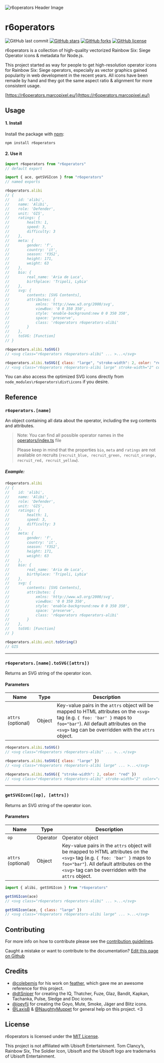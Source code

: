 ![r6operators Header Image](https://i.imgur.com/1qhhXYK.png)

# r6operators

![GitHub last commit](https://img.shields.io/github/last-commit/marcopixel/r6operators.svg?style=for-the-badge)
[![GitHub stars](https://img.shields.io/github/stars/marcopixel/r6operators.svg?style=for-the-badge)](https://github.com/marcopixel/r6operators/stargazers)
[![GitHub forks](https://img.shields.io/github/forks/marcopixel/r6operators.svg?style=for-the-badge)](https://github.com/marcopixel/r6operators/network)
[![GitHub license](https://img.shields.io/github/license/marcopixel/r6operators.svg?style=for-the-badge)](https://github.com/marcopixel/r6operators)

r6operators is a collection of high-quality vectorized Rainbow Six: Siege Operator icons & metadata for Node.js.

This project started as way for people to get high-resolution operator icons for Rainbow Six: Siege operators, especially as vector graphics gained popularity in web development in the recent years. All icons have been remade by hand and they got the same aspect ratio & alignment for more consistent usage.

[https://r6operators.marcopixel.eu/](https://r6operators.marcopixel.eu/)

## Usage

#### 1. Install

Install the package with [npm](https://docs.npmjs.com/getting-started/what-is-npm):

```shell
npm install r6operators
```

#### 2. Use it

```js
import r6operators from "r6operators"
// default export

import { ace, getSVGIcon } from "r6operators"
// named exports

r6operators.alibi
// {
// 	  id: 'alibi',
// 	  name: 'Alibi',
// 	  role: 'Defender',
// 	  unit: 'GIS',
// 	  ratings: {
// 		  health: 1,
// 		  speed: 3,
// 		  difficulty: 3
// 	  },
// 	  meta: {
// 		  gender: 'f',
// 		  country: 'it',
// 		  season: 'Y3S2',
// 		  height: 171,
// 		  weight: 63
// 	  },
// 	  bio: {
// 		  real_name: 'Aria de Luca',
// 		  birthplace: 'Tripoli, Lybia'
// 	  },
// 	  svg: {
// 		  contents: [SVG Contents],
// 		  attributes: {
// 			  xmlns: 'http://www.w3.org/2000/svg',
// 			  viewBox: '0 0 350 350',
// 			  style: 'enable-background:new 0 0 350 350',
// 			  space: 'preserve',
// 			  class: 'r6operators r6operators-alibi'
// 		  }
// 	  },
// 	  toSVG: [Function]
// }

r6operators.alibi.toSVG()
// <svg class="r6operators r6operators-alibi" ... >...</svg>

r6operators.alibi.toSVG({ class: "large", "stroke-width": 2, color: "red" })
// <svg class="r6operators r6operators-alibi large" stroke-width="2" color="red" ... >...</svg>
```

You can also access the optimized SVG icons directly from `node_modules\r6operators\dist\icons` if you desire.

## Reference

### `r6operators.[name]`

An object containing all data about the operator, including the svg contents and attributes.

> Note: You can find all possible operator names in the [operators/index.ts](https://github.com/marcopixel/r6operators/blob/master/operators/index.ts) file
>
> Please keep in mind that the properties `bio`, `meta` and `ratings` are not available on recruits (`recruit_blue, recruit_green, recruit_orange, recruit_red, recruit_yellow`).

##### Example:

```js
r6operators.alibi
// {
// 	  id: 'alibi',
// 	  name: 'Alibi',
// 	  role: 'Defender',
// 	  unit: 'GIS',
// 	  ratings: {
// 		  health: 1,
// 		  speed: 3,
// 		  difficulty: 3
// 	  },
// 	  meta: {
// 		  gender: 'f',
// 		  country: 'it',
// 		  season: 'Y3S2',
// 		  height: 171,
// 		  weight: 63
// 	  },
// 	  bio: {
// 		  real_name: 'Aria de Luca',
// 		  birthplace: 'Tripoli, Lybia'
// 	  },
// 	  svg: {
// 		  contents: [SVG Contents],
// 		  attributes: {
// 			  xmlns: 'http://www.w3.org/2000/svg',
// 			  viewBox: '0 0 350 350',
// 			  style: 'enable-background:new 0 0 350 350',
// 			  space: 'preserve',
// 			  class: 'r6operators r6operators-alibi'
// 		  }
// 	  },
// 	  toSVG: [Function]
// }

r6operators.alibi.unit.toString()
// GIS
```

---

### `r6operators.[name].toSVG([attrs])`

Returns an SVG string of the operator icon.

#### Parameters

| Name               | Type   | Description                                                                                                                                                                                                                  |
| ------------------ | ------ | ---------------------------------------------------------------------------------------------------------------------------------------------------------------------------------------------------------------------------- |
| `attrs` (optional) | Object | Key-value pairs in the `attrs` object will be mapped to HTML attributes on the `<svg>` tag (e.g. `{ foo: 'bar' }` maps to `foo="bar"`). All default attributes on the `<svg>` tag can be overridden with the `attrs` object. |

```js
r6operators.alibi.toSVG()
// <svg class="r6operators r6operators-alibi" ... >...</svg>

r6operators.alibi.toSVG({ class: "large" })
// <svg class="r6operators r6operators-alibi large" ... >...</svg>

r6operators.alibi.toSVG({ "stroke-width": 2, color: "red" })
// <svg class="r6operators r6operators-alibi" stroke-width="2" color="red" ... >...</svg>
```

---

### `getSVGIcon([op], [attrs])`

Returns an SVG string of the operator icon.

#### Parameters

| Name               | Type     | Description                                                                                                                                                                                                                  |
| ------------------ | -------- | ---------------------------------------------------------------------------------------------------------------------------------------------------------------------------------------------------------------------------- |
| `op`               | Operator | Operator object                                                                                                                                                                                                              |
| `attrs` (optional) | Object   | Key-value pairs in the `attrs` object will be mapped to HTML attributes on the `<svg>` tag (e.g. `{ foo: 'bar' }` maps to `foo="bar"`). All default attributes on the `<svg>` tag can be overridden with the `attrs` object. |

```js
import { alibi, getSVGIcon } from "r6operators"

getSVGIcon(ace)
// <svg class="r6operators r6operators-alibi" ... >...</svg>

getSVGIcon(ace, { class: "large" })
// <svg class="r6operators r6operators-alibi large" ... >...</svg>
```

## Contributing

For more info on how to contribute please see the [contribution guidelines](https://github.com/marcopixel/r6operators/blob/master/CONTRIBUTING.md).

Caught a mistake or want to contribute to the documentation? [Edit this page on Github](https://github.com/marcopixel/r6operators/blob/master/README.md)

## Credits

- [@colebemis](https://github.com/colebemis) for his work on [feather](https://github.com/feathericons/feather), which gave me an awesome reference for this project.
- [@dtSniper](https://twitter.com/sniperdt) for creating the IQ, Thatcher, Fuze, Glaz, Bandit, Kapkan, Tachanka, Pulse, Sledge and Doc icons.
- [@joeyfjj](https://twitter.com/joeyfjj) for creating the Goyo, Mute, Smoke, Jäger and Blitz icons.
- [@LaxisB](https://github.com/LaxisB/) & [@NaughtyMuppet](https://github.com/NaughtyMuppet) for general help on this project. <3

## License

r6operators is licensed under the [MIT License](https://github.com/marcopixel/r6operators/blob/master/LICENSE).

This project is not affiliated with Ubisoft Entertainment. Tom Clancy’s, Rainbow Six, The Soldier Icon, Ubisoft and the Ubisoft logo are trademarks of Ubisoft Entertainment.
